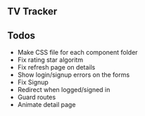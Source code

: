 ## TV Tracker

## Todos
* Make CSS file for each component folder
* Fix rating star algoritm
* Fix refresh page on details
* Show login/signup errors on the forms
* Fix Signup
* Redirect when logged/signed in
* Guard routes
* Animate detail page
